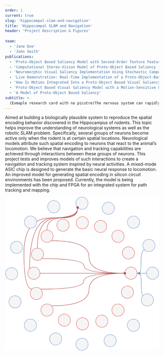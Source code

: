 ```yaml
---
order: 1
current: true
slug: 'hippocampal-slam-and-navigation'
title: 'Hippocampal SLAM and Navigation'
header: 'Project Description & Figures'

team:
  - 'Jane Doe'
  - 'John Smith'
publications:
  - 'Proto-Object Based Saliency Model with Second-Order Texture Feature'
  - 'Computational Stereo-Vision Model of Proto-Object Based Saliency in Three-Dimensional Space'
  - 'Neuromorphic Visual Saliency Implementation Using Stochastic Computation'
  - 'Live Demonstration: Real-Time Implementation of a Proto-Object-Based'
  - 'How Is Motion Integrated Into a Proto-Object Based Visual Saliency Model?'
  - 'Proto-Object Based Visual Saliency Model with a Motion-Sensitive Channel'
  - 'A Model of Proto-Object Based Saliency'
subtitle: >
  (Exmaple research card with no picutre)The nervous system can rapidly select important information from a visual scene and pay attention to it. Bottom-up saliency models use low-level features such as intensity, color, and orientation to generate a saliency map that predicts human fixations.
---
```


Aimed at building a biologically plausible system to reproduce the spatial encoding behavior discovered in the Hippocampus of rodents. This topic helps improve the understanding of neurological systems as well as the robotic SLAM problem. Specifically, several groups of neurons become active only when the rodent is at certain spatial locations.
Neurological models attribute such spatial encoding to neurons that react to the animal’s locomotion. We believe that navigation and tracking capabilities are achieved through interactions between these groups of neurons. This project tests and improves models of such interactions to create a navigation and tracking system inspired by neural activities.
A mixed-mode ASIC chip is designed to generate the basic neural response to locomotion. An improved model for generating spatial encoding in silicon circuit environments has been proposed. Currently, the model is being implemented with the chip and FPGA for an integrated system for path tracking and mapping.

![Figure 1: Test figure that displays one image of actual neural activities and silicon circuits.](../images/research/complex-vco.png)
